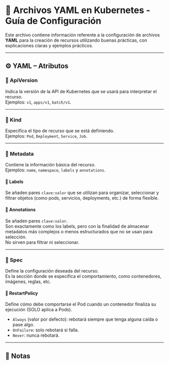 # 🐳 Archivos YAML en Kubernetes - Guía de Configuración

Este archivo contiene información referente a la configuración de archivos **YAML** para la creación de recursos utilizando buenas prácticas, con explicaciones claras y ejemplos prácticos.

---

## ⚙️ YAML – Atributos

### 📁 ApiVersion
Indica la versión de la API de Kubernetes que se usará para interpretar el recurso.  
Ejemplos: `v1`, `apps/v1`, `batch/v1`.

---

### 📁 Kind
Especifica el tipo de recurso que se está definiendo.  
Ejemplos: `Pod`, `Deployment`, `Service`, `Job`.

---

### 📁 Metadata
Contiene la información básica del recurso.  
Ejemplos: `name`, `namespace`, `labels` y `annotations`.

#### 📁 Labels
Se añaden pares `clave:valor` que se utilizan para organizar, seleccionar y filtrar objetos (como pods, servicios, deployments, etc.) de forma flexible.

#### 📁 Annotations
Se añaden pares `clave:valor`.  
Son exactamente como los labels, pero con la finalidad de almacenar metadatos más complejos o menos estructurados que no se usan para selección.  
No sirven para filtrar ni seleccionar.

---

### 📁 Spec
Define la configuración deseada del recurso.  
Es la sección donde se especifica el comportamiento, como contenedores, imágenes, reglas, etc.

#### 📁 RestartPolicy
Define cómo debe comportarse el Pod cuando un contenedor finaliza su ejecución (SOLO aplica a Pods).
* `Always` (valor por defecto): rebotará siempre que tenga alguna caída o pase algo.
* `OnFailure`: solo rebotará si falla.
* `Never`: nunca rebotará.

---

## 📌 Notas
